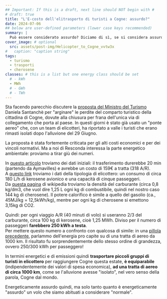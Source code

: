```yaml
---
## Important: If this is a draft, next line should NOT begin with #
# draft: true
title: "L'E-costo dell'elitrasporto di turisti a Cogne: assurdo?"
date: 2024-07-06
## below are user-defined parameters (lower case keys recommended)
summary: |
  Può essere considerato assurdo? Diciamo di sì, se si considera assurdo usare 300 kWh del proprio budget energetico per fare un tratto di 30 km, considerato che è lo stesso di un volo di 1000 km.
cover_image: # optional
  src: assets/post-img/Helicopter_to_Cogne_vvtw3x
#   caption: "caption string"
tags:
  - turismo
  - trasporti
  - cherosene
classes: # this is a list but one energy class should be set
  # - kWh
  - MWh
  # - GWh
  # - TWh
---
```


Sta facendo parecchio discutere la [proposta del Ministro del Turismo](https://www.ttgitalia.com/incoming/turisti-a-cogne-in-elicottero-quanto-costerebbe-l-idea-di-santanche-HB20213062) Daniela Santanchè per "arginare" le perdite del comparto turistico della cittadina di Cogne, dovute alla chiusura per frana dell'unica via di collegamento che porta al paese.
In questi giorni è stato già usato un "ponte aereo" che, con un team di elicotteri, ha riportato a valle i turisti che erano rimasti isolati dopo l'alluvione del 29 Giugno.

La proposta è stata fortemente criticata per gli alti costi economici e per dei vincoli normativi. Ma a noi di Resconda interessa la parte energetico ambientale: proviamo a tirar giù dei numeri.

In [questo articolo](https://www.ttgitalia.com/incoming/turisti-a-cogne-in-elicottero-quanto-costerebbe-l-idea-di-santanche-HB20213062) troviamo dei dati iniziali: il trasferimento durerebbe 20 min (partendo da Aymavilles) e avrebbe un costo di 159€ a tratta (318 A/R).  
A [questo link](https://www.swisshelicopter.ch/it/su-di-noi/flotta/ecureuil-h125-as-350-b3) troviamo i dati della tipologia di elicottero: un consumo di circa 180 L/h di kerosene avionico e una capacità di cinque passeggeri.  
Da [questa pagina](https://it.wikipedia.org/wiki/Cherosene) di wikipedia troviamo la densità del carburante (circa 0,8 kg/dm3, che vuol dire 1,25 L ogni kg di combustibile, quindi nel nostro caso 144 kg di cherosene). Il potere calorifico è simile a quello del gasolio (ca., 45MJ/kg = 12,5kWh/kg), mentre per ogni kg di cherosene si emettono 3,15kg di CO2.

Quindi: per ogni viaggio A/R (40 minuti di volo) si useranno 2/3 del carburante, circa 100 kg di kerosene, cioè 1,25 MWh. Diviso per il numero di passeggeri **farebbero 250 kWh a testa**.  
Per mettere questo numero a confronto con qualcosa di simile: in una [pillola precedente](/articles/energia-dei-voli-aerei/), parlammo dell'energia pro capite su di una tratta di aereo da 1000 km. Il risultato fu sorprendentemente dello stesso ordine di grandezza, ovvero 250/300 kWh per passeggero!

In termini energetici e di emissioni quindi **trasportare piccoli gruppi di turisti in elicottero** per raggiungere Cogne questa estate, **è equiparabile** (indipendentemente dei valori di spesa economica), **ad una tratta di aereo di circa 1000 km**, come se l'alluvione avesse "isolato", nel vero senso della parola, Cogne dal mondo.

Energeticamente assurdo quindi, ma solo tanto quanto è energeticamente "assurdo" un volo che siamo abituati a considerare "normale".
<!--
  created 2024-07-06 11:55:47.360892 +0200 CEST m=+0.159375792
-->